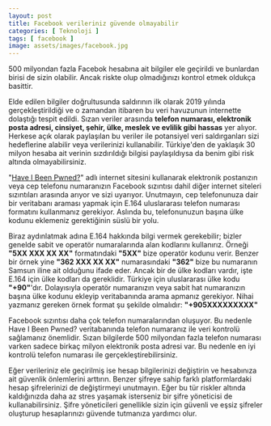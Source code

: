 ```yaml
---
layout: post
title: Facebook verileriniz güvende olmayabilir
categories: [ Teknoloji ]
tags: [ facebook ]
image: assets/images/facebook.jpg
---
```

500 milyondan fazla Facebok hesabına ait bilgiler ele geçirildi ve bunlardan birisi de sizin olabilir. Ancak riskte olup olmadığınızı kontrol etmek oldukça basittir.

Elde edilen bilgiler doğrultusunda saldırının ilk olarak 2019 yılında gerçekleştirildiği ve o zamandan itibaren bu veri havuzunun internette dolaştığı tespit edildi. Sızan veriler arasında **telefon numarası, elektronik posta adresi, cinsiyet, şehir, ülke, meslek ve evlilik gibi hassas** yer alıyor. Herkese açık olarak paylaşılan bu veriler ile potansiyel veri saldırganları sizi hedeflerine alabilir veya verilerinizi kullanabilir. Türkiye'den de yaklaşık 30 milyon hesaba ait verinin sızdırıldığı bilgisi paylaşıldıysa da benim gibi risk altında olmayabilirsiniz.

"[Have I Been Pwned?](https://haveibeenpwned.com/)" adlı internet sitesini kullanarak elektronik postanızın veya cep telefonu numaranızın Facebook sızıntısı dahil diğer internet siteleri sızıntıları arasında arıyor ve sizi uyarıyor. Unutmayın, cep telefonunuza dair bir veritabanı araması yapmak için E.164 uluslararası telefon numarası formatını kullanmanız gerekiyor. Aslında bu, telefonunuzun başına ülke kodunu eklemeniz gerektiğinin süslü bir yolu.

Biraz aydınlatmak adına E.164 hakkında bilgi vermek gerekebilir; bizler genelde sabit ve operatör numaralarında alan kodlarını kullanırız. Örneği **"5XX XXX XX XX"** formatındaki **"5XX"** bize operatör kodunu verir. Benzer bir örnek yine **"362 XXX XX XX"** numarasındaki **"362"** bize bu numaranın Samsun iline ait olduğunu ifade eder. Ancak bir de ülke kodları vardır, işte E.164 için ülke kodları da gereklidir. Türkiye için uluslararası ülke kodu **"+90"**'dır. Dolayısıyla operatör numaranızın veya sabit hat numaranızın başına ülke kodunu ekleyip veritabanında arama apmanız gerekiyor. Nihai yazmanız gereken örnek format şu şekilde olmalıdır: **"+905XXXXXXXXX"**

Facebook sızıntısı daha çok telefon numaralarından oluşuyor. Bu nedenle Have I Been Pwned? veritabanında telefon numaranız ile veri kontrolü sağlamanız önemlidir. Sızan bilgilerde 500 milyondan fazla telefon numarası varken sadece birkaç milyon elektronik posta adresi var. Bu nedenle en iyi kontrolü telefon numarası ile gerçekleştirebilirsiniz.

Eğer verileriniz ele geçirilmiş ise hesap bilgilerinizi değiştirin ve hesabınıza ait güvenlik önlemlerini arttırın. Benzer şifreye sahip farklı platformlardaki hesap şifrelerinizi de değiştirmeyi unutmayın. Eğer bu tür riskler altında kaldığınızda daha az stres yaşamak isterseniz bir şifre yöneticisi de kullanabilirsiniz. Şifre yöneticileri genellikle sizin için güvenli ve eşsiz şifreler oluşturup hesaplarınızı güvende tutmanıza yardımcı olur.
